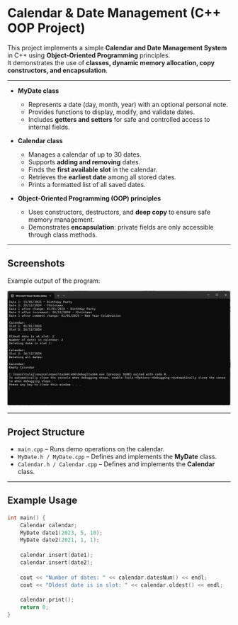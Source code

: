 # Calendar & Date Management (C++ OOP Project)

This project implements a simple **Calendar and Date Management System** in C++ using **Object-Oriented Programming** principles.  
It demonstrates the use of **classes, dynamic memory allocation, copy constructors, and encapsulation**.  

---

- **MyDate class**  
  - Represents a date (day, month, year) with an optional personal note.  
  - Provides functions to display, modify, and validate dates.  
  - Includes **getters and setters** for safe and controlled access to internal fields.  

- **Calendar class**  
  - Manages a calendar of up to 30 dates.  
  - Supports **adding and removing** dates.  
  - Finds the **first available slot** in the calendar.  
  - Retrieves the **earliest date** among all stored dates.  
  - Prints a formatted list of all saved dates.  

- **Object-Oriented Programming (OOP) principles**  
  - Uses constructors, destructors, and **deep copy** to ensure safe memory management.  
  - Demonstrates **encapsulation**: private fields are only accessible through class methods.  

---

## Screenshots
Example output of the program:

![Calendar Screenshot](screenshot.png)

---

## Project Structure
- `main.cpp` – Runs demo operations on the calendar.  
- `MyDate.h / MyDate.cpp` – Defines and implements the **MyDate** class.  
- `Calendar.h / Calendar.cpp` – Defines and implements the **Calendar** class.  

---

## Example Usage
```cpp
int main() {
    Calendar calendar;
    MyDate date1(2023, 5, 10);
    MyDate date2(2021, 1, 1);

    calendar.insert(date1);
    calendar.insert(date2);

    cout << "Number of dates: " << calendar.datesNum() << endl;
    cout << "Oldest date is in slot: " << calendar.oldest() << endl;

    calendar.print();
    return 0;
}
